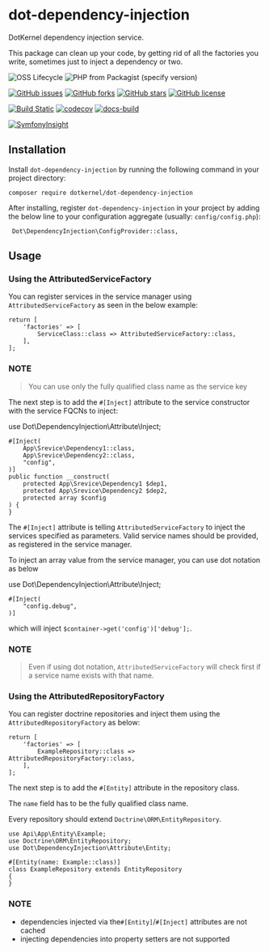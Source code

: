 # dot-dependency-injection

DotKernel dependency injection service.

This package can clean up your code, by getting rid of all the factories you write, sometimes just to inject a
dependency or two.

![OSS Lifecycle](https://img.shields.io/osslifecycle/dotkernel/dot-dependency-injection)
![PHP from Packagist (specify version)](https://img.shields.io/packagist/php-v/dotkernel/dot-dependency-injection/1.0.0)

[![GitHub issues](https://img.shields.io/github/issues/dotkernel/dot-dependency-injection)](https://github.com/dotkernel/dot-dependency-injection/issues)
[![GitHub forks](https://img.shields.io/github/forks/dotkernel/dot-dependency-injection)](https://github.com/dotkernel/dot-dependency-injection/network)
[![GitHub stars](https://img.shields.io/github/stars/dotkernel/dot-dependency-injection)](https://github.com/dotkernel/dot-dependency-injection/stargazers)
[![GitHub license](https://img.shields.io/github/license/dotkernel/dot-dependency-injection)](https://github.com/dotkernel/dot-dependency-injection/blob/1.0/LICENSE.md)

[![Build Static](https://github.com/dotkernel/dot-dependency-injection/actions/workflows/continuous-integration.yml/badge.svg?branch=1.0)](https://github.com/dotkernel/dot-dependency-injection/actions/workflows/continuous-integration.yml)
[![codecov](https://codecov.io/gh/dotkernel/dot-dependency-injection/graph/badge.svg?token=DayAoD2Oj6)](https://codecov.io/gh/dotkernel/dot-dependency-injection)
[![docs-build](https://github.com/dotkernel/dot-dependency-injection/actions/workflows/docs-build.yml/badge.svg)](https://github.com/dotkernel/dot-dependency-injection/actions/workflows/docs-build.yml)

[![SymfonyInsight](https://insight.symfony.com/projects/d434b0aa-1f35-4f98-8356-a902f312ba5c/big.svg)](https://insight.symfony.com/projects/d434b0aa-1f35-4f98-8356-a902f312ba5c)

## Installation

Install `dot-dependency-injection` by running the following command in your project directory:

    composer require dotkernel/dot-dependency-injection

After installing, register `dot-dependency-injection` in your project by adding the below line to your configuration
aggregate (usually: `config/config.php`):

     Dot\DependencyInjection\ConfigProvider::class,

## Usage

### Using the AttributedServiceFactory

You can register services in the service manager using `AttributedServiceFactory` as seen in the below example:

    return [
        'factories' => [
            ServiceClass::class => AttributedServiceFactory::class,
        ],
    ];

### NOTE

> You can use only the fully qualified class name as the service key

The next step is to add the `#[Inject]` attribute to the service constructor with the service FQCNs to inject:

use Dot\DependencyInjection\Attribute\Inject;

    #[Inject(
        App\Srevice\Dependency1::class,
        App\Srevice\Dependency2::class,
        "config",
    )]
    public function __construct(
        protected App\Srevice\Dependency1 $dep1,
        protected App\Srevice\Dependency2 $dep2,
        protected array $config
    ) {
    }

The `#[Inject]` attribute is telling `AttributedServiceFactory` to inject the services specified as parameters.
Valid service names should be provided, as registered in the service manager.

To inject an array value from the service manager, you can use dot notation as below

use Dot\DependencyInjection\Attribute\Inject;

    #[Inject(
        "config.debug",
    )]

which will inject `$container->get('config')['debug'];`.

### NOTE

> Even if using dot notation, `AttributedServiceFactory` will check first if a service name exists with that name.

### Using the AttributedRepositoryFactory

You can register doctrine repositories and inject them using the `AttributedRepositoryFactory` as below:

    return [
        'factories' => [
            ExampleRepository::class => AttributedRepositoryFactory::class,
        ],
    ];

The next step is to add the `#[Entity]` attribute in the repository class.

The `name` field has to be the fully qualified class name.

Every repository should extend `Doctrine\ORM\EntityRepository`.

    use Api\App\Entity\Example;
    use Doctrine\ORM\EntityRepository;
    use Dot\DependencyInjection\Attribute\Entity;
    
    #[Entity(name: Example::class)]
    class ExampleRepository extends EntityRepository
    {
    }

### NOTE

- dependencies injected via the`#[Entity]`/`#[Inject]` attributes are not cached
- injecting dependencies into property setters are not supported
